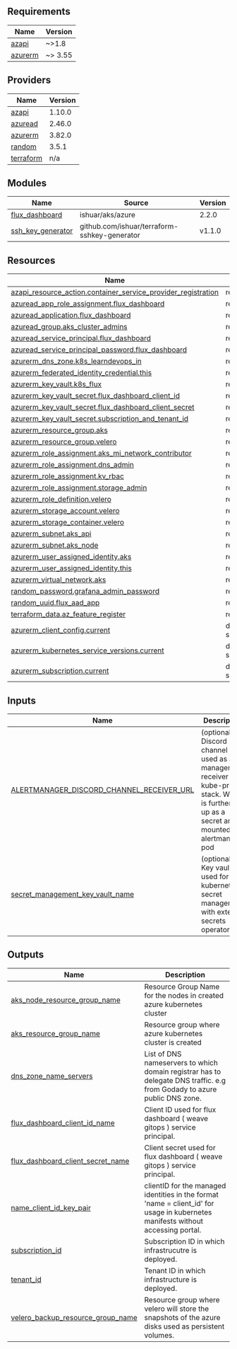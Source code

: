 ## Requirements

| Name | Version |
|------|---------|
| <a name="requirement_azapi"></a> [azapi](#requirement\_azapi) | ~>1.8 |
| <a name="requirement_azurerm"></a> [azurerm](#requirement\_azurerm) | ~> 3.55 |

## Providers

| Name | Version |
|------|---------|
| <a name="provider_azapi"></a> [azapi](#provider\_azapi) | 1.10.0 |
| <a name="provider_azuread"></a> [azuread](#provider\_azuread) | 2.46.0 |
| <a name="provider_azurerm"></a> [azurerm](#provider\_azurerm) | 3.82.0 |
| <a name="provider_random"></a> [random](#provider\_random) | 3.5.1 |
| <a name="provider_terraform"></a> [terraform](#provider\_terraform) | n/a |

## Modules

| Name | Source | Version |
|------|--------|---------|
| <a name="module_flux_dashboard"></a> [flux\_dashboard](#module\_flux\_dashboard) | ishuar/aks/azure | 2.2.0 |
| <a name="module_ssh_key_generator"></a> [ssh\_key\_generator](#module\_ssh\_key\_generator) | github.com/ishuar/terraform-sshkey-generator | v1.1.0 |

## Resources

| Name | Type |
|------|------|
| [azapi_resource_action.container_service_provider_registration](https://registry.terraform.io/providers/Azure/azapi/latest/docs/resources/resource_action) | resource |
| [azuread_app_role_assignment.flux_dashboard](https://registry.terraform.io/providers/hashicorp/azuread/latest/docs/resources/app_role_assignment) | resource |
| [azuread_application.flux_dashboard](https://registry.terraform.io/providers/hashicorp/azuread/latest/docs/resources/application) | resource |
| [azuread_group.aks_cluster_admins](https://registry.terraform.io/providers/hashicorp/azuread/latest/docs/resources/group) | resource |
| [azuread_service_principal.flux_dashboard](https://registry.terraform.io/providers/hashicorp/azuread/latest/docs/resources/service_principal) | resource |
| [azuread_service_principal_password.flux_dashboard](https://registry.terraform.io/providers/hashicorp/azuread/latest/docs/resources/service_principal_password) | resource |
| [azurerm_dns_zone.k8s_learndevops_in](https://registry.terraform.io/providers/hashicorp/azurerm/latest/docs/resources/dns_zone) | resource |
| [azurerm_federated_identity_credential.this](https://registry.terraform.io/providers/hashicorp/azurerm/latest/docs/resources/federated_identity_credential) | resource |
| [azurerm_key_vault.k8s_flux](https://registry.terraform.io/providers/hashicorp/azurerm/latest/docs/resources/key_vault) | resource |
| [azurerm_key_vault_secret.flux_dashboard_client_id](https://registry.terraform.io/providers/hashicorp/azurerm/latest/docs/resources/key_vault_secret) | resource |
| [azurerm_key_vault_secret.flux_dashboard_client_secret](https://registry.terraform.io/providers/hashicorp/azurerm/latest/docs/resources/key_vault_secret) | resource |
| [azurerm_key_vault_secret.subscription_and_tenant_id](https://registry.terraform.io/providers/hashicorp/azurerm/latest/docs/resources/key_vault_secret) | resource |
| [azurerm_resource_group.aks](https://registry.terraform.io/providers/hashicorp/azurerm/latest/docs/resources/resource_group) | resource |
| [azurerm_resource_group.velero](https://registry.terraform.io/providers/hashicorp/azurerm/latest/docs/resources/resource_group) | resource |
| [azurerm_role_assignment.aks_mi_network_contributor](https://registry.terraform.io/providers/hashicorp/azurerm/latest/docs/resources/role_assignment) | resource |
| [azurerm_role_assignment.dns_admin](https://registry.terraform.io/providers/hashicorp/azurerm/latest/docs/resources/role_assignment) | resource |
| [azurerm_role_assignment.kv_rbac](https://registry.terraform.io/providers/hashicorp/azurerm/latest/docs/resources/role_assignment) | resource |
| [azurerm_role_assignment.storage_admin](https://registry.terraform.io/providers/hashicorp/azurerm/latest/docs/resources/role_assignment) | resource |
| [azurerm_role_definition.velero](https://registry.terraform.io/providers/hashicorp/azurerm/latest/docs/resources/role_definition) | resource |
| [azurerm_storage_account.velero](https://registry.terraform.io/providers/hashicorp/azurerm/latest/docs/resources/storage_account) | resource |
| [azurerm_storage_container.velero](https://registry.terraform.io/providers/hashicorp/azurerm/latest/docs/resources/storage_container) | resource |
| [azurerm_subnet.aks_api](https://registry.terraform.io/providers/hashicorp/azurerm/latest/docs/resources/subnet) | resource |
| [azurerm_subnet.aks_node](https://registry.terraform.io/providers/hashicorp/azurerm/latest/docs/resources/subnet) | resource |
| [azurerm_user_assigned_identity.aks](https://registry.terraform.io/providers/hashicorp/azurerm/latest/docs/resources/user_assigned_identity) | resource |
| [azurerm_user_assigned_identity.this](https://registry.terraform.io/providers/hashicorp/azurerm/latest/docs/resources/user_assigned_identity) | resource |
| [azurerm_virtual_network.aks](https://registry.terraform.io/providers/hashicorp/azurerm/latest/docs/resources/virtual_network) | resource |
| [random_password.grafana_admin_password](https://registry.terraform.io/providers/hashicorp/random/latest/docs/resources/password) | resource |
| [random_uuid.flux_aad_app](https://registry.terraform.io/providers/hashicorp/random/latest/docs/resources/uuid) | resource |
| [terraform_data.az_feature_register](https://registry.terraform.io/providers/hashicorp/terraform/latest/docs/resources/data) | resource |
| [azurerm_client_config.current](https://registry.terraform.io/providers/hashicorp/azurerm/latest/docs/data-sources/client_config) | data source |
| [azurerm_kubernetes_service_versions.current](https://registry.terraform.io/providers/hashicorp/azurerm/latest/docs/data-sources/kubernetes_service_versions) | data source |
| [azurerm_subscription.current](https://registry.terraform.io/providers/hashicorp/azurerm/latest/docs/data-sources/subscription) | data source |

## Inputs

| Name | Description | Type | Default | Required |
|------|-------------|------|---------|:--------:|
| <a name="input_ALERTMANAGER_DISCORD_CHANNEL_RECEIVER_URL"></a> [ALERTMANAGER\_DISCORD\_CHANNEL\_RECEIVER\_URL](#input\_ALERTMANAGER\_DISCORD\_CHANNEL\_RECEIVER\_URL) | (optional) Discord channel URL used as alert manager receiver for kube-prom-stack. Which is further set up as a secret and mounted to alertmanager pod | `string` | `"FROM_AUTO_TFVARS_FILE"` | no |
| <a name="input_secret_management_key_vault_name"></a> [secret\_management\_key\_vault\_name](#input\_secret\_management\_key\_vault\_name) | (optional) Key vault used for kubernetes secret management with external secrets operator. | `string` | `"k8s-projects-secrets-02"` | no |

## Outputs

| Name | Description |
|------|-------------|
| <a name="output_aks_node_resource_group_name"></a> [aks\_node\_resource\_group\_name](#output\_aks\_node\_resource\_group\_name) | Resource Group Name for the nodes in created azure kubernetes cluster |
| <a name="output_aks_resource_group_name"></a> [aks\_resource\_group\_name](#output\_aks\_resource\_group\_name) | Resource group where azure kubernetes cluster is created |
| <a name="output_dns_zone_name_servers"></a> [dns\_zone\_name\_servers](#output\_dns\_zone\_name\_servers) | List of DNS nameservers to which domain registrar has to delegate DNS traffic. e.g from Godady to azure public DNS zone. |
| <a name="output_flux_dashboard_client_id_name"></a> [flux\_dashboard\_client\_id\_name](#output\_flux\_dashboard\_client\_id\_name) | Client ID used for flux dashboard ( weave gitops ) service principal. |
| <a name="output_flux_dashboard_client_secret_name"></a> [flux\_dashboard\_client\_secret\_name](#output\_flux\_dashboard\_client\_secret\_name) | Client secret used for flux dashboard ( weave gitops ) service principal. |
| <a name="output_name_client_id_key_pair"></a> [name\_client\_id\_key\_pair](#output\_name\_client\_id\_key\_pair) | clientID for the managed identities in the format 'name = client\_id' for usage in kubernetes manifests without accessing portal. |
| <a name="output_subscription_id"></a> [subscription\_id](#output\_subscription\_id) | Subscription ID in which infrastrucutre is deployed. |
| <a name="output_tenant_id"></a> [tenant\_id](#output\_tenant\_id) | Tenant ID in which infrastructure is deployed. |
| <a name="output_velero_backup_resource_group_name"></a> [velero\_backup\_resource\_group\_name](#output\_velero\_backup\_resource\_group\_name) | Resource group where velero will store the snapshots of the azure disks used as persistent volumes. |
